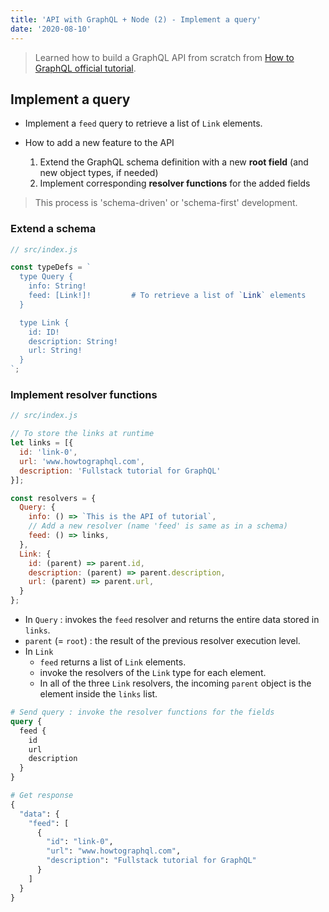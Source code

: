 ```yaml
---
title: 'API with GraphQL + Node (2) - Implement a query'
date: '2020-08-10'
---
```


> Learned how to build a GraphQL API from scratch from [How to GraphQL official tutorial](https://www.howtographql.com/graphql-js/0-introduction/).

## Implement a query

- Implement a `feed` query to retrieve a list of `Link` elements.

- How to add a new feature to the API
  1. Extend the GraphQL schema definition with a new **root field** (and new object types, if needed)
  2. Implement corresponding **resolver functions** for the added fields

> This process is 'schema-driven' or 'schema-first' development.

### Extend a schema

```js
// src/index.js

const typeDefs = `
  type Query {
    info: String!
    feed: [Link!]!         # To retrieve a list of `Link` elements
  }

  type Link {
    id: ID!
    description: String!
    url: String!
  }
`;
```

### Implement resolver functions

```js
// src/index.js

// To store the links at runtime
let links = [{
  id: 'link-0',
  url: 'www.howtographql.com',
  description: 'Fullstack tutorial for GraphQL'
}];

const resolvers = {
  Query: {
    info: () => `This is the API of tutorial`,
    // Add a new resolver (name 'feed' is same as in a schema)
    feed: () => links,
  },
  Link: {
    id: (parent) => parent.id,
    description: (parent) => parent.description,
    url: (parent) => parent.url,
  }
};
```

- In `Query` : invokes the `feed` resolver and returns the entire data stored in `links`.
- `parent` (= `root`) : the result of the previous resolver execution level.
- In `Link`
  - `feed` returns a list of `Link` elements.
  - invoke the resolvers of the `Link` type for each element.
  - In all of the three `Link` resolvers, the incoming `parent` object is the element inside the `links` list.

```graphql
# Send query : invoke the resolver functions for the fields
query {
  feed {
    id
    url
    description
  }
}

# Get response
{
  "data": {
    "feed": [
      {
        "id": "link-0",
        "url": "www.howtographql.com",
        "description": "Fullstack tutorial for GraphQL"
      }
    ]
  }
}
```


